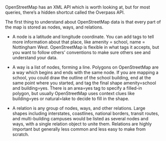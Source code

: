 OpenStreetMap has an XML API which is worth looking at, but for most queries,
there’s a hidden shortcut called the Overpass API.

The first thing to understand about OpenStreetMap data is that every part of the
map is stored as nodes, ways, and relations.

* A node is a latitude and longitude coordinate. You can add tags to tell more information
  about that place, like amenity = school, name = Nottingham West. OpenStreetMap is flexible in
  what tags it accepts, but you want to follow others' conventions to make sure others see
  and understand your data.

* A way is a list of nodes, forming a line. Polygons on OpenStreetMap are a way which
  begins and ends with the same node. If you are mapping a school, you could draw the outline of
  the school building, end at the same point where you started, and tag the final shape amenity=school
  and building=yes. There is an area=yes tag to specify a filled-in polygon, but usually OpenStreetMap
  uses context clues like building=yes or natural=lake to decide to fill in the shape.

* A relation is any group of nodes, ways, and other relations. Large shapes including interstates,
  coastlines, national borders, transit routes, and multi-building campuses would be listed as several
  nodes and ways, with a single relation object to unite them. Relations are highly important
  but generally less common and less easy to make from scratch.
